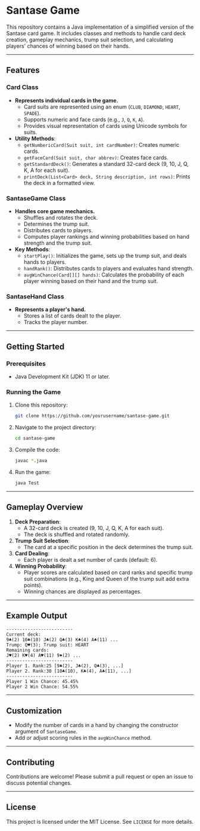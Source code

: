 # Santase Game

This repository contains a Java implementation of a simplified version of the Santase card game. It includes classes and methods to handle card deck creation, gameplay mechanics, trump suit selection, and calculating players' chances of winning based on their hands.

---

## Features

### Card Class
- **Represents individual cards in the game.**
  - Card suits are represented using an enum (`CLUB`, `DIAMOND`, `HEART`, `SPADE`).
  - Supports numeric and face cards (e.g., `J`, `Q`, `K`, `A`).
  - Provides visual representation of cards using Unicode symbols for suits.
- **Utility Methods**:
  - `getNumbericCard(Suit suit, int cardNumber)`: Creates numeric cards.
  - `getFaceCard(Suit suit, char abbrev)`: Creates face cards.
  - `getStandardDeck()`: Generates a standard 32-card deck (9, 10, J, Q, K, A for each suit).
  - `printDeck(List<Card> deck, String description, int rows)`: Prints the deck in a formatted view.

### SantaseGame Class
- **Handles core game mechanics.**
  - Shuffles and rotates the deck.
  - Determines the trump suit.
  - Distributes cards to players.
  - Computes player rankings and winning probabilities based on hand strength and the trump suit.
- **Key Methods**:
  - `startPlay()`: Initializes the game, sets up the trump suit, and deals hands to players.
  - `handRank()`: Distributes cards to players and evaluates hand strength.
  - `avgWinChance(Card[][] hands)`: Calculates the probability of each player winning based on their hand and the trump suit.

### SantaseHand Class
- **Represents a player's hand.**
  - Stores a list of cards dealt to the player.
  - Tracks the player number.

---

## Getting Started

### Prerequisites
- Java Development Kit (JDK) 11 or later.

### Running the Game
1. Clone this repository:
   ```bash
   git clone https://github.com/yourusername/santase-game.git
   ```
2. Navigate to the project directory:
   ```bash
   cd santase-game
   ```
3. Compile the code:
   ```bash
   javac *.java
   ```
4. Run the game:
   ```bash
   java Test
   ```

---

## Gameplay Overview
1. **Deck Preparation**:
   - A 32-card deck is created (9, 10, J, Q, K, A for each suit).
   - The deck is shuffled and rotated randomly.
2. **Trump Suit Selection**:
   - The card at a specific position in the deck determines the trump suit.
3. **Card Dealing**:
   - Each player is dealt a set number of cards (default: 6).
4. **Winning Probability**:
   - Player scores are calculated based on card ranks and specific trump suit combinations (e.g., King and Queen of the trump suit add extra points).
   - Winning chances are displayed as percentages.

---

## Example Output
```plaintext
-------------------------
Current deck:
9♣(2) 10♣(10) J♣(2) Q♣(3) K♣(4) A♣(11) ...
Trump: Q♥(3); Trump suit: HEART
Remaining cards:
J♥(2) K♥(4) A♥(11) 9♠(2) ...
-------------------------
Player 1. Rank:25 [9♣(2), J♣(2), Q♣(3), ...]
Player 2. Rank:30 [10♣(10), K♣(4), A♣(11), ...]
-------------------------
Player 1 Win Chance: 45.45%
Player 2 Win Chance: 54.55%
```

---

## Customization
- Modify the number of cards in a hand by changing the constructor argument of `SantaseGame`.
- Add or adjust scoring rules in the `avgWinChance` method.

---

## Contributing
Contributions are welcome! Please submit a pull request or open an issue to discuss potential changes.

---

## License
This project is licensed under the MIT License. See `LICENSE` for more details.

